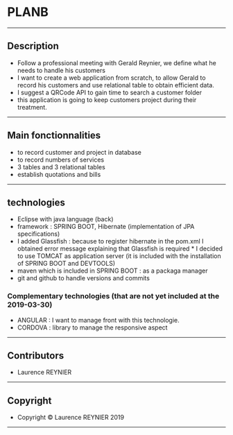 # PLANB
---
## Description
* Follow a professional meeting with Gerald Reynier, we define what he needs to handle his customers
* I want to create a web application from scratch, to allow Gerald to record his customers and use relational table to obtain efficient data.
* I suggest a QRCode API to gain time to search a customer folder
* this application is going to keep customers project during their treatment.
---
## Main fonctionnalities
* to record customer and project in database
* to record numbers of services
* 3 tables and 3 relational tables
* establish quotations and bills
---
## technologies
* Eclipse with java language (back)
* framework : SPRING BOOT, Hibernate (implementation of JPA specifications)
* I added Glassfish : because to register hibernate in the pom.xml I obtained error message explaining that Glassfish is required  * I decided to use TOMCAT as application server (it is included with the installation of SPRING BOOT and DEVTOOLS)
* maven which is included in SPRING BOOT : as a packaga manager
* git and github to handle versions and commits 

### Complementary technologies (that are not yet included at the 2019-03-30)
* ANGULAR : I want to manage front with this technologie.
* CORDOVA : library to manage the responsive aspect

---
## Contributors
* Laurence REYNIER
---

## Copyright
* Copyright © Laurence REYNIER 2019 
---
